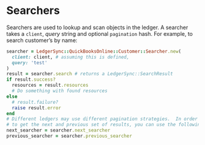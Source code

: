 # Searchers

Searchers are used to lookup and scan objects in the ledger. A searcher takes a `client`, _query_ string and
optional `pagination` hash. For example, to search customer’s by name:

```ruby
searcher = LedgerSync::QuickBooksOnline::Customer::Searcher.new(
  client: client, # assuming this is defined,
  query: 'test'
)
result = searcher.search # returns a LedgerSync::SearchResult
if result.success?
  resources = result.resources
  # Do something with found resources
else
  # result.failure?
  raise result.error
end
# Different ledgers may use different pagination strategies.  In order
# to get the next and previous set of results, you can use the following:
next_searcher = searcher.next_searcher
previous_searcher = searcher.previous_searcher
```
